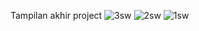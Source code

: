 Tampilan akhir project
![3sw](https://github.com/Sintya123/sintya-TestSuitmedia/assets/99961374/d4fe8211-f97d-4944-8127-182ea62052cf)
![2sw](https://github.com/Sintya123/sintya-TestSuitmedia/assets/99961374/8543074f-132e-4b9b-a1f0-5fdfd4856f3c)
![1sw](https://github.com/Sintya123/sintya-TestSuitmedia/assets/99961374/2d64bf8f-0a73-48f0-b80a-ba9cd300b740)

